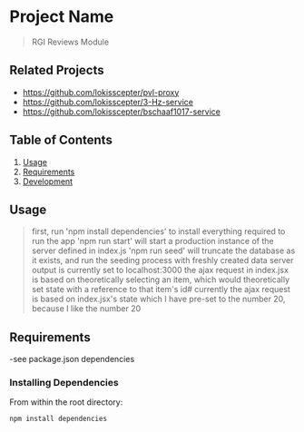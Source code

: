 # Project Name

> RGI Reviews Module

## Related Projects

  - https://github.com/lokisscepter/pvl-proxy
  - https://github.com/lokisscepter/3-Hz-service
  - https://github.com/lokisscepter/bschaaf1017-service

## Table of Contents

1. [Usage](#Usage)
1. [Requirements](#requirements)
1. [Development](#development)

## Usage

> first, run 'npm install dependencies' to install everything required to run the app
> 'npm run start' will start a production instance of the server defined in index.js
> 'npm run seed' will truncate the database as it exists, and run the seeding process with freshly created data
> server output is currently set to localhost:3000
> the ajax request in index.jsx is based on theoretically selecting an item, which would theoretically set state with a reference to that item's id#
> currently the ajax request is based on index.jsx's state which I have pre-set to the number 20, because I like the number 20

## Requirements
-see package.json dependencies


### Installing Dependencies

From within the root directory:

```
npm install dependencies
```

